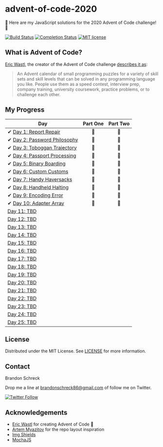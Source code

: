# advent-of-code-2020
:christmas_tree: Here are my JavaScript solutions for the 2020 Advent of Code challenge! :christmas_tree:

[![Build Status](https://github.com/BrandonSchreck/advent-of-code-2020/workflows/build/badge.svg)](https://github.com/BrandonSchreck/advent-of-code-2020/actions)
[![Completion Status](https://img.shields.io/endpoint?url=https://raw.githubusercontent.com/BrandonSchreck/advent-of-code-2020/main/.github/badges/completion.json)](https://github.com/BrandonSchreck/advent-of-code-2020)
[![MIT license](https://img.shields.io/badge/License-MIT-blue.svg)](https://opensource.org/licenses/MIT)

## What is Advent of Code?
[Eric Wastl](http://was.tl/), the creator of the Advent of Code challenge [describes it as](https://adventofcode.com/2020/about):
> An Advent calendar of small programming puzzles for a variety of skill sets and skill levels that can be solved in any programming language you like. People use them as a speed contest, interview prep, company training, university coursework, practice problems, or to challenge each other.

## My Progress

| Day  | Part One | Part Two |
|---|:---:|:---:|
| ✔ [Day 1: Report Repair](https://github.com/BrandonSchreck/advent-of-code-2020/tree/main/lib/day-1)| 🌟 | 🌟 |
| ✔ [Day 2: Password Philosophy](https://github.com/BrandonSchreck/advent-of-code-2020/tree/main/lib/day-2)| 🌟 | 🌟 |
| ✔ [Day 3: Toboggan Trajectory](https://github.com/BrandonSchreck/advent-of-code-2020/tree/main/lib/day-3)| 🌟 | 🌟 |
| ✔ [Day 4: Passport Processing](https://github.com/BrandonSchreck/advent-of-code-2020/tree/main/lib/day-4)| 🌟 | 🌟 |
| ✔ [Day 5: Binary Boarding](https://github.com/BrandonSchreck/advent-of-code-2020/tree/main/lib/day-5)| 🌟 | 🌟 |
| ✔ [Day 6: Custom Customs](https://github.com/BrandonSchreck/advent-of-code-2020/tree/main/lib/day-6)| 🌟 | 🌟 |
| ✔ [Day 7: Handy Haversacks](https://github.com/BrandonSchreck/advent-of-code-2020/tree/main/lib/day-7)| 🌟 | 🌟 |
| ✔ [Day 8: Handheld Halting](https://github.com/BrandonSchreck/advent-of-code-2020/tree/main/lib/day-8)| 🌟 | 🌟 |
| ✔ [Day 9: Encoding Error](https://github.com/BrandonSchreck/advent-of-code-2020/tree/main/lib/day-9)| 🌟 | 🌟 |
| ✔ [Day 10: Adapter Array](https://github.com/BrandonSchreck/advent-of-code-2020/tree/main/lib/day-10)| 🌟 | 🌟 |
| [Day 11: TBD]()| | |
| [Day 12: TBD]()| | |
| [Day 13: TBD]()| | |
| [Day 14: TBD]()| | |
| [Day 15: TBD]()| | |
| [Day 16: TBD]()| | |
| [Day 17: TBD]()| | |
| [Day 18: TBD]()| | |
| [Day 19: TBD]()| | |
| [Day 20: TBD]()| | |
| [Day 21: TBD]()| | |
| [Day 22: TBD]()| | |
| [Day 23: TBD]()| | |
| [Day 24: TBD]()| | |
| [Day 25: TBD]()| | |

## License
Distributed under the MIT License. See [LICENSE](https://github.com/BrandonSchreck/advent-of-code-2020/blob/main/LICENSE) for more information.

## Contact
Brandon Schreck

Drop me a line at [brandonschreck86@gmail.com](mailto:brandonschreck86@gmail.com) of follow me on Twitter. 

[![Twitter Follow](https://img.shields.io/twitter/follow/bschreck86?style=social)](https://twitter.com/bschreck86) 

## Acknowledgements
- [Eric Wastl](http://was.tl/) for creating Advent of Code :pray:
- [Artem Myazitov](https://github.com/AxemaFr) for the repo layout inspiration
- [Img Shields](https://shields.io/)
- [MochaJS](https://github.com/mochajs)
